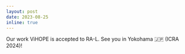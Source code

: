 ```yaml
---
layout: post
date: 2023-08-25
inline: true
---
```


Our work ViHOPE is accepted to RA-L. See you in Yokohama :jp: (ICRA 2024)!